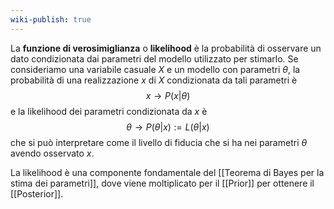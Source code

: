 ```yaml
---
wiki-publish: true
---
```

La **funzione di verosimiglianza** o **likelihood** è la probabilità di osservare un dato condizionata dai parametri del modello utilizzato per stimarlo. Se consideriamo una variabile casuale $X$ e un modello con parametri $\theta$, la probabilità di una realizzazione $x$ di $X$ condizionata da tali parametri è
$$x \rightarrow P(x|\theta)$$
e la likelihood dei parametri condizionata da $x$ è
$$\theta \rightarrow P(\theta|x):= L(\theta|x)$$
che si può interpretare come il livello di fiducia che si ha nei parametri $\theta$ avendo osservato $x$.

La likelihood è una componente fondamentale del [[Teorema di Bayes per la stima dei parametri]], dove viene moltiplicato per il [[Prior]] per ottenere il [[Posterior]].